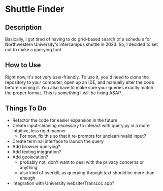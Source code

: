 # Shuttle Finder

## Description

Basically, I got tired of having to do grid-based search of a schedule for Northwestern University's intercampus shuttle in 2023.  So, I decided to set out to make a querying tool.

## How to Use

Right now, it's not very user-friendly.  To use it, you'd need to clone the repository to your computer, open up an IDE, and manually alter the code before running it.  You also have to make sure your queries exactly match the proper format.  This is something I will be fixing ASAP.

## Things To Do

- Refactor the code for easier expansion in the future
- Create input-cleaning necessary to interact with query.py in a more intuitive, less rigid manner
  - For now, fix this so that it re-prompts for unclear/invalid input?
- Create terminal interface to launch the query
- Add browser querying?
- Add texting integration?
- Add geolocation?
  - probably not, don't want to deal with the privacy concerns or anything
  - also kind of overkill, as querying through text should be more than enough
- integration with University website/TransLoc app?
